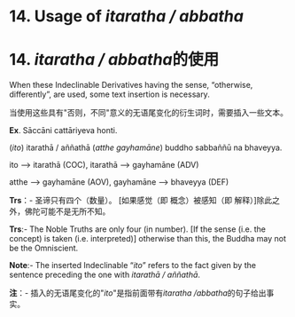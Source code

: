 # **14. Usage of** *itaratha / abbatha* 
# 14. *itaratha / abbatha***的使用**
  
 When these Indeclinable Derivatives having the sense, “otherwise, differently”,  are used, some text insertion is necessary.

 当使用这些具有"否则，不同"意义的无语尾变化的衍生词时，需要插入一些文本。

**Ex**. Sāccāni cattāriyeva honti. 

 (*ito*) itarathā / aññathā (*atthe gayhamāne*) buddho sabbaññū na bhaveyya. 
 
  ito --> itarathā (COC),    itarathā  -->  gayhamāne (ADV) 
  
   atthe --> gayhamāne (AOV), gayhamāne  --> bhaveyya (DEF)   

**Trs**：- 圣谛只有四个（数量）。 [如果感觉（即 概念）被感知（即 解释）]除此之外，佛陀可能不是无所不知。

**Trs**:-  The  Noble  Truths  are  only  four  (in  number).  [If  the  sense  (i.e.  the      concept)  is  taken  (i.e.  interpreted)]  otherwise  than  this,  the  Buddha  may  not  be 
the Omniscient. 

**Note**:-  The inserted Indeclinable “*ito*” refers to the fact given by the sentence 
preceding the one with *itarathā / aññathā*.

**注**：- 插入的无语尾变化的"*ito*"是指前面带有*itaratha /abbatha*的句子给出事实。
